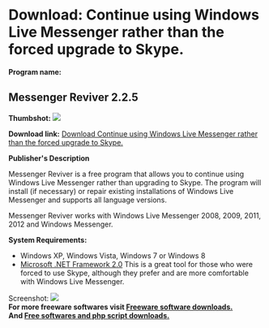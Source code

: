 # Download: Continue using Windows Live Messenger rather than the forced upgrade to Skype.

**Program name:**

## Messenger Reviver 2.2.5

  
**Thumbshot:** ![](http://www.freewarefiles.com/screenshot/messengerreviver2_md.jpg)   
  
**Download link:** [Download Continue using Windows Live Messenger rather than the forced upgrade to Skype.](http://freesoftwares.boysofts.com/Messenger-Reviver_program_89819.html)  
  


**Publisher's Description**  
  


Messenger Reviver is a free program that allows you to continue using Windows Live Messenger rather than upgrading to Skype. The program will install (if necessary) or repair existing installations of Windows Live Messenger and supports all language versions. 

Messenger Reviver works with Windows Live Messenger 2008, 2009, 2011, 2012 and Windows Messenger.

**System Requirements:**

  * Windows XP, Windows Vista, Windows 7 or Windows 8 
  * [Microsoft .NET Framework 2.0](http://www.freewarefiles.com/Microsoft-NET-Framework-20-x86-Final_program_16026.html)
This is a great tool for those who were forced to use Skype, although they prefer and are more comfortable with Windows Live Messenger. 

  
  
Screenshot: ![](http://www.freewarefiles.com/screenshot/messengerreviver2.jpg)   
**For more freeware softwares visit [Freeware software downloads.](http://freesoftwares.boysofts.com/)**   
**And [Free softwares and php script downloads.](http://www.boysofts.com/)**

